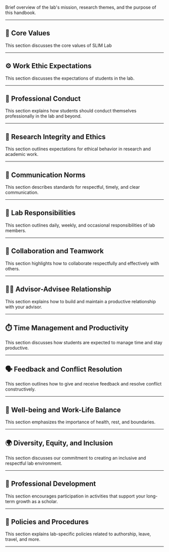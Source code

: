 Brief overview of the lab's mission, research themes, and the purpose of this handbook.

---

## 🌟 Core Values

This section discusses the core values of SLIM Lab

---

## ⚙️ Work Ethic Expectations

This section discusses the expectations of students in the lab.

---

## 🤝 Professional Conduct

This section explains how students should conduct themselves professionally in the lab and beyond.

---

## 🧪 Research Integrity and Ethics

This section outlines expectations for ethical behavior in research and academic work.

---

## 📣 Communication Norms

This section describes standards for respectful, timely, and clear communication.

---

## 🧹 Lab Responsibilities

This section outlines daily, weekly, and occasional responsibilities of lab members.

---

## 🤝 Collaboration and Teamwork

This section highlights how to collaborate respectfully and effectively with others.

---

## 👨‍🏫 Advisor-Advisee Relationship

This section explains how to build and maintain a productive relationship with your advisor.

---

## ⏱️ Time Management and Productivity

This section discusses how students are expected to manage time and stay productive.

---

## 🗣️ Feedback and Conflict Resolution

This section outlines how to give and receive feedback and resolve conflict constructively.

---

## 💚 Well-being and Work-Life Balance

This section emphasizes the importance of health, rest, and boundaries.

---

## 🌍 Diversity, Equity, and Inclusion

This section discusses our commitment to creating an inclusive and respectful lab environment.

---

## 🚀 Professional Development

This section encourages participation in activities that support your long-term growth as a scholar.

---

## 📄 Policies and Procedures

This section explains lab-specific policies related to authorship, leave, travel, and more.

---